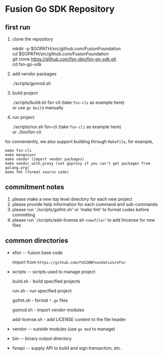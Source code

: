 # Fusion Go SDK Repository

## first run

1. clone the repository

    mkdir -p $GOPATH/src/github.com/FusionFoundation  
    cd $GOPATH/src/github.com/FusionFoundation  
    git clone https://github.com/fsn-dev/fsn-go-sdk.git  
    cd fsn-go-sdk  

2. add vendor packages

    ./scripts/gomod.sh

3. build project

    ./scripts/build.sh fsn-cli (take `fsn-cli` as example here)  
    or use `go build` manually

4. run project

    ./scripts/run.sh fsn-cli (take `fsn-cli` as example here)  
    or ./bin/fsn-cli

for conveniently, we also support building through `Makefile`, for example,

    make fsn-cli
    make mongosync
    make vendor (import vendor packages)
    make vendor_with_proxy (set goproxy if you can't get packages from golang.org)
    make fmt (format source code)

## commitment notes

1. please make a new top level directory for each new project
2. please provide help information for each command and sub-commands
3. please run './scripts/gofmt.sh' or 'make fmt' to format codes before committing
4. please run './scripts/add-license.sh `<newfile>`' to add lincense for new files

## common directories

* efsn		-- fusion base code

    import from `https://github.com/FUSIONFoundation/efsn`

* scripts 	-- scripts used to manage project

    build.sh - build specified projects

    run.sh - run specified project

    gofmt.sh - format `*.go` files

    gomod.sh - import vendor modules

    add-license.sh - add LICENSE content to the file header

* vendor	-- outside modules (use `go mod` to manage)

* bin       -- binary output directory

* fsnapi    -- supply API to build and sign transaction, etc.

[//]: # (/* vim: set ts=4 sts=4 sw=4 et : */)
